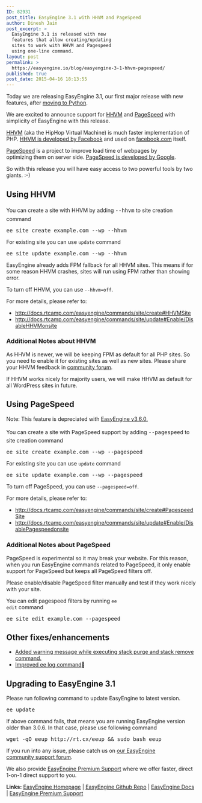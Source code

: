 ```yaml
---
ID: 82931
post_title: EasyEngine 3.1 with HHVM and PageSpeed
author: Dinesh Jain
post_excerpt: >
  EasyEngine 3.1 is released with new
  features that allow creating/updating
  sites to work with HHVM and Pagespeed
  using one-line command.
layout: post
permalink: >
  https://easyengine.io/blog/easyengine-3-1-hhvm-pagespeed/
published: true
post_date: 2015-04-16 18:13:55
---
```

Today we are releasing EasyEngine 3.1, our first major release with new features, after <a href="https://easyengine.io/blog/easyengine-3-python-release/">moving to Python</a>.

We are excited to announce support for <a title="HHVM" href="http://hhvm.com/">HHVM</a> and <a title="Pagespeed" href="https://developers.google.com/speed/pagespeed/module/">PageSpeed</a> with simplicity of EasyEngine with this release.

<a href="http://hhvm.com/">HHVM</a> (aka the HipHop Virtual Machine) is much faster implementation of PHP. <a title="HHVM is developed by Facebook" href="https://github.com/facebook/hhvm">HHVM is developed by Facebook</a> and used on <a title="facebook.com" href="https://www.facebook.com">facebook.com</a> itself.

<a title="PageSpeed" href="https://developers.google.com/speed/pagespeed/module">PageSpeed</a> is a project to improve load time of webpages by optimizing them on server side. <a title="PageSpeed is developed by Google" href="https://github.com/pagespeed">PageSpeed is developed by Google</a>.

So with this release you will have easy access to two powerful tools by two giants. :-)
<h2>Using HHVM</h2>
You can create a site with HHVM by adding <code style="font-size: inherit; line-height: 1.9;">--hhvm</code> to site creation command
<pre class="nginx">ee site create example.com --wp --hhvm</pre>
For existing site you can use <code>update</code> command
<pre class="nginx">ee site update example.com --wp --hhvm</pre>
EasyEngine already adds FPM fallback for all HHVM sites. This means if for some reason HHVM crashes, sites will run using FPM rather than showing error.

To turn off HHVM, you can use <code>--hhvm=off</code>.

For more details, please refer to:
<ul>
	<li><a href="http://docs.rtcamp.com/easyengine/commands/site/create#HHVMSite">http://docs.rtcamp.com/easyengine/commands/site/create#HHVMSite</a></li>
	<li><a href="http://docs.rtcamp.com/easyengine/commands/site/update#Enable/DisableHHVMonsite">http://docs.rtcamp.com/easyengine/commands/site/update#Enable/DisableHHVMonsite</a></li>
</ul>
<h3>Additional Notes about HHVM</h3>
As HHVM is newer, we will be keeping FPM as default for all PHP sites. So you need to enable it for existing sites as well as new sites. Please share your HHVM feedback in <a title="rtCamp Community Support Forum" href="http://community.rtcamp.com/">community forum</a>.

If HHVM works nicely for majority users, we will make HHVM as default for all WordPress sites in future.
<h2>Using PageSpeed</h2>
<p class="warning">Note: This feature is depreciated with <a href=https://easyengine.io/blog/easyengine-3-6-nginx-1-10-ubuntu-16-04-support/>EasyEngine v3.6.0.</a></p>
You can create a site with PageSpeed support by adding <code style="font-size: inherit; line-height: 1.9;">--pagespeed</code> to site creation command
<pre class="nginx">ee site create example.com --wp --pagespeed</pre>
For existing site you can use <code>update</code> command
<pre class="nginx">ee site update example.com --wp --pagespeed</pre>
To turn off PageSpeed, you can use <code>--pagespeed=off</code>.

For more details, please refer to:
<ul>
	<li><a href="http://docs.rtcamp.com/easyengine/commands/site/create#PagespeedSite">http://docs.rtcamp.com/easyengine/commands/site/create#PagespeedSite</a></li>
	<li><a href="http://docs.rtcamp.com/easyengine/commands/site/update#Enable/DisablePagespeedonsite">http://docs.rtcamp.com/easyengine/commands/site/update#Enable/DisablePagespeedonsite</a></li>
</ul>
<h3>Additional Notes about PageSpeed</h3>
PageSpeed is experimental so it may break your website. For this reason, when you run EasyEngine commands related to PageSpeed, it only enable support for PageSpeed but keeps all PageSpeed filters off.

Please enable/disable PageSpeed filter manually and test if they work nicely with your site.

You can edit pagespeed filters by running <code>ee edit</code> command
<pre>ee site edit example.com --pagespeed</pre>
<h2>Other fixes/enhancements</h2>
<ul>
	<li><a href="https://github.com/rtCamp/easyengine/issues/485">Added warning message while executing stack purge and stack remove command.</a></li>
	<li><a href="https://github.com/rtCamp/easyengine/issues/448">Improved ee log command</a><b></b></li>
</ul>
<h2>Upgrading to EasyEngine 3.1</h2>
Please run following command to update EasyEngine to latest version.
<pre class="nginx">ee update</pre>
If above command fails, that means you are running EasyEngine version older than 3.0.6. In that case, please use following command
<pre class="nginx">wget -qO eeup http://rt.cx/eeup &amp;&amp; sudo bash eeup</pre>
If you run into any issue, please catch us on <a title="EasyEngine community support forum" href="http://community.rtcamp.com/category/easyengine">our EasyEngine community support forum</a>.

We also provide <a title="EasyEngine Premium Support" href="https://easyengine.io/products/easyengine-premium-support/">EasyEngine Premium Support</a> where we offer faster, direct 1-on-1 direct support to you.

<strong>Links:</strong> <a href="https://easyengine.io/easyengine">EasyEngine Homepage</a> | <a href="https://github.com/rtCamp/easyengine">EasyEngine Github Repo</a> | <a href="http://demo.rtcamp.com/easyengine">EasyEngine Docs</a> | <a href="https://easyengine.io/products/easyengine-premium-support/">EasyEngine Premium Support</a>